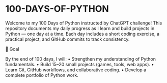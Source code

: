 # 100-DAYS-OF-PYTHON
Welcome to my 100 Days of Python instructed by ChatGPT challenge!
This repository documents my daily progress as I learn and build projects in Python — one day at a time.
Each day includes a short coding exercise, a practical project, and GitHub commits to track consistency.

📅 Goal

By the end of 100 days, I will:
	•	Strengthen my understanding of Python fundamentals.
	•	Build 15–20 small projects (games, tools, web apps).
	•	Learn Git, GitHub workflows, and collaborative coding.
	•	Develop a complete portfolio of Python work.
